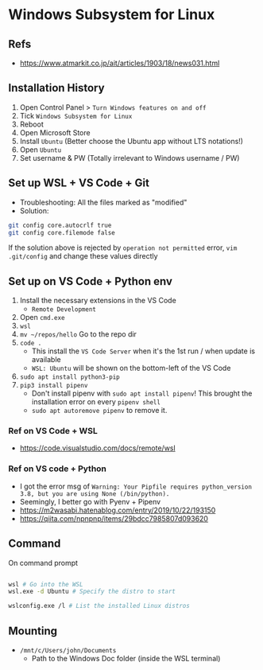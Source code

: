 # Windows Subsystem for Linux

## Refs

- https://www.atmarkit.co.jp/ait/articles/1903/18/news031.html


## Installation History

1. Open Control Panel > `Turn Windows features on and off`
2. Tick `Windows Subsystem for Linux`
3. Reboot
4. Open Microsoft Store
5. Install `Ubuntu` (Better choose the Ubuntu app without LTS notations!)
6. Open `Ubuntu`
7. Set username & PW (Totally irrelevant to Windows username / PW)

## Set up WSL + VS Code + Git

- Troubleshooting: All the files marked as "modified"
- Solution:

```sh
git config core.autocrlf true
git config core.filemode false
```

If the solution above is rejected by `operation not permitted` error, `vim .git/config` and change these values directly

## Set up on VS Code + Python env

1. Install the necessary extensions in the VS Code
    - `Remote Development`
1. Open `cmd.exe`
2. `wsl`
3. `mv ~/repos/hello` Go to the repo dir
4. `code .`
    - This install the `VS Code Server` when it's the 1st run / when update is available
    - `WSL: Ubuntu` will be shown on the bottom-left of the VS Code
6. `sudo apt install python3-pip`
7. `pip3 install pipenv`
    - Don't install pipenv with `sudo apt install pipenv`! This brought the installation error on every `pipenv shell`
    - `sudo apt autoremove pipenv` to remove it.

### Ref on VS Code + WSL

- https://code.visualstudio.com/docs/remote/wsl

### Ref on VS code + Python

- I got the error msg of `Warning: Your Pipfile requires python_version 3.8, but you are using None (/bin/python).`
- Seemingly, I better go with Pyenv + Pipenv
- https://m2wasabi.hatenablog.com/entry/2019/10/22/193150
- https://qiita.com/npnpnp/items/29bdcc7985807d093620

## Command

On command prompt

```sh

wsl # Go into the WSL
wsl.exe -d Ubuntu # Specify the distro to start

wslconfig.exe /l # List the installed Linux distros
```

## Mounting

- `/mnt/c/Users/john/Documents`
  - Path to the Windows Doc folder (inside the WSL terminal)